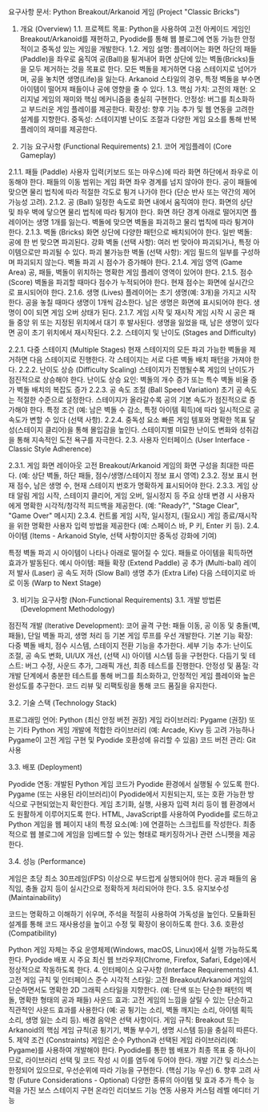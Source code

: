 요구사항 문서: Python Breakout/Arkanoid 게임 (Project "Classic Bricks")

1. 개요 (Overview)
1.1. 프로젝트 목표: Python을 사용하여 고전 아케이드 게임인 Breakout/Arkanoid를 재현하고, Pyodide를 통해 웹 블로그에 연동 가능한 안정적이고 중독성 있는 게임을 개발한다.
1.2. 게임 설명: 플레이어는 화면 하단의 패들(Paddle)을 좌우로 움직여 공(Ball)을 튕겨내어 화면 상단에 있는 벽돌(Bricks)들을 모두 제거하는 것을 목표로 한다. 모든 벽돌을 제거하면 다음 스테이지로 넘어가며, 공을 놓치면 생명(Life)을 잃는다. Arkanoid 스타일의 경우, 특정 벽돌을 부수면 아이템이 떨어져 패들이나 공에 영향을 줄 수 있다.
1.3. 핵심 가치:
고전의 재현: 오리지널 게임의 재미와 핵심 메커니즘을 충실히 구현한다.
안정성: 버그를 최소화하고 부드러운 게임 플레이를 제공한다.
확장성: 향후 기능 추가 및 웹 연동을 고려한 설계를 지향한다.
중독성: 스테이지별 난이도 조절과 다양한 게임 요소를 통해 반복 플레이의 재미를 제공한다.

2. 기능 요구사항 (Functional Requirements)
2.1. 코어 게임플레이 (Core Gameplay)

2.1.1. 패들 (Paddle)
사용자 입력(키보드 또는 마우스)에 따라 화면 하단에서 좌우로 이동해야 한다.
패들의 이동 범위는 게임 화면 좌우 경계를 넘지 않아야 한다.
공이 패들에 맞으면 물리 법칙에 따라 적절한 각도로 튕겨 나가야 한다 (단순 반사 또는 약간의 제어 가능성 고려).
2.1.2. 공 (Ball)
일정한 속도로 화면 내에서 움직여야 한다.
화면의 상단 및 좌우 벽에 닿으면 물리 법칙에 따라 튕겨야 한다.
화면 하단 경계 아래로 떨어지면 플레이어는 생명 1개를 잃는다.
벽돌에 맞으면 벽돌을 파괴하고 물리 법칙에 따라 튕겨야 한다.
2.1.3. 벽돌 (Bricks)
화면 상단에 다양한 패턴으로 배치되어야 한다.
일반 벽돌: 공에 한 번 맞으면 파괴된다.
강화 벽돌 (선택 사항): 여러 번 맞아야 파괴되거나, 특정 아이템으로만 파괴될 수 있다.
파괴 불가능한 벽돌 (선택 사항): 게임 필드의 일부를 구성하며 파괴되지 않는다.
벽돌 파괴 시 점수가 증가해야 한다.
2.1.4. 게임 영역 (Game Area)
공, 패들, 벽돌이 위치하는 명확한 게임 플레이 영역이 있어야 한다.
2.1.5. 점수 (Score)
벽돌을 파괴할 때마다 점수가 누적되어야 한다.
현재 점수는 화면에 실시간으로 표시되어야 한다.
2.1.6. 생명 (Lives)
플레이어는 초기 생명(예: 3개)을 가지고 시작한다.
공을 놓칠 때마다 생명이 1개씩 감소한다.
남은 생명은 화면에 표시되어야 한다.
생명이 0이 되면 게임 오버 상태가 된다.
2.1.7. 게임 시작 및 재시작
게임 시작 시 공은 패들 중앙 위 또는 지정된 위치에서 대기 후 발사된다.
생명을 잃었을 때, 남은 생명이 있다면 공이 초기 위치에서 재시작된다.
2.2. 스테이지 및 난이도 (Stages and Difficulty)

2.2.1. 다중 스테이지 (Multiple Stages)
현재 스테이지의 모든 파괴 가능한 벽돌을 제거하면 다음 스테이지로 진행한다.
각 스테이지는 서로 다른 벽돌 배치 패턴을 가져야 한다.
2.2.2. 난이도 상승 (Difficulty Scaling)
스테이지가 진행될수록 게임의 난이도가 점진적으로 상승해야 한다.
난이도 상승 요인:
벽돌의 개수 증가 또는 특수 벽돌 비율 증가
벽돌 배치의 복잡도 증가
2.2.3. 공 속도 조절 (Ball Speed Variation)
초기 공 속도는 적절한 수준으로 설정한다.
스테이지가 올라갈수록 공의 기본 속도가 점진적으로 증가해야 한다.
특정 조건 (예: 남은 벽돌 수 감소, 특정 아이템 획득)에 따라 일시적으로 공 속도가 변할 수 있다 (선택 사항).
2.2.4. 중독성 요소
빠른 게임 템포와 명확한 목표 달성(스테이지 클리어)을 통해 몰입감을 높인다.
스테이지별 미묘한 난이도 변화와 성취감을 통해 지속적인 도전 욕구를 자극한다.
2.3. 사용자 인터페이스 (User Interface - Classic Style Adherence)

2.3.1. 게임 화면 레이아웃
고전 Breakout/Arkanoid 게임의 화면 구성을 최대한 따른다. (예: 상단 벽돌, 하단 패들, 점수/생명/스테이지 정보 표시 영역)
2.3.2. 정보 표시
현재 점수, 남은 생명 수, 현재 스테이지 번호가 명확하게 표시되어야 한다.
2.3.3. 게임 상태 알림
게임 시작, 스테이지 클리어, 게임 오버, 일시정지 등 주요 상태 변경 시 사용자에게 명확한 시각적/청각적 피드백을 제공한다. (예: "Ready?", "Stage Clear", "Game Over" 메시지)
2.3.4. 컨트롤
게임 시작, 일시정지, (필요시) 게임 종료/재시작을 위한 명확한 사용자 입력 방법을 제공한다 (예: 스페이스 바, P 키, Enter 키 등).
2.4. 아이템 (Items - Arkanoid Style, 선택 사항이지만 중독성 강화에 기여)

특정 벽돌 파괴 시 아이템이 나타나 아래로 떨어질 수 있다.
패들로 아이템을 획득하면 효과가 발동된다.
예시 아이템:
패들 확장 (Extend Paddle)
공 추가 (Multi-ball)
레이저 발사 (Laser)
공 속도 저하 (Slow Ball)
생명 추가 (Extra Life)
다음 스테이지로 바로 이동 (Warp to Next Stage)


3. 비기능 요구사항 (Non-Functional Requirements)
3.1. 개발 방법론 (Development Methodology)

점진적 개발 (Iterative Development):
코어 골격 구현: 패들 이동, 공 이동 및 충돌(벽, 패들), 단일 벽돌 파괴, 생명 처리 등 기본 게임 루프를 우선 개발한다.
기본 기능 확장: 다중 벽돌 배치, 점수 시스템, 스테이지 전환 기능을 추가한다.
세부 기능 추가: 난이도 조절, 공 속도 변화, UI/UX 개선, (선택 시) 아이템 시스템 등을 구현한다.
다듬기 및 테스트: 버그 수정, 사운드 추가, 그래픽 개선, 최종 테스트를 진행한다.
안정성 및 품질: 각 개발 단계에서 충분한 테스트를 통해 버그를 최소화하고, 안정적인 게임 플레이와 높은 완성도를 추구한다. 코드 리뷰 및 리팩토링을 통해 코드 품질을 유지한다.


3.2. 기술 스택 (Technology Stack)

프로그래밍 언어: Python (최신 안정 버전 권장)
게임 라이브러리: Pygame (권장) 또는 기타 Python 게임 개발에 적합한 라이브러리 (예: Arcade, Kivy 등 고려 가능하나 Pygame이 고전 게임 구현 및 Pyodide 호환성에 유리할 수 있음)
코드 버전 관리: Git 사용


3.3. 배포 (Deployment)

Pyodide 연동:
개발된 Python 게임 코드가 Pyodide 환경에서 실행될 수 있도록 한다.
Pygame (또는 사용된 라이브러리)이 Pyodide에서 지원되는지, 또는 호환 가능한 방식으로 구현되었는지 확인한다.
게임 초기화, 실행, 사용자 입력 처리 등이 웹 환경에서도 원활하게 이루어지도록 한다.
HTML, JavaScript를 사용하여 Pyodide를 로드하고 Python 게임을 웹 페이지 내의 특정 요소(예: <canvas>)에 연결하는 스크립트를 작성한다.
최종적으로 웹 블로그에 게임을 임베드할 수 있는 형태로 패키징하거나 관련 스니펫을 제공한다.

3.4. 성능 (Performance)

게임은 초당 최소 30프레임(FPS) 이상으로 부드럽게 실행되어야 한다.
공과 패들의 움직임, 충돌 감지 등이 실시간으로 정확하게 처리되어야 한다.
3.5. 유지보수성 (Maintainability)

코드는 명확하고 이해하기 쉬우며, 주석을 적절히 사용하여 가독성을 높인다.
모듈화된 설계를 통해 코드 재사용성을 높이고 수정 및 확장이 용이하도록 한다.
3.6. 호환성 (Compatibility)

Python 게임 자체는 주요 운영체제(Windows, macOS, Linux)에서 실행 가능하도록 한다.
Pyodide 배포 시 주요 최신 웹 브라우저(Chrome, Firefox, Safari, Edge)에서 정상적으로 작동하도록 한다.
4. 인터페이스 요구사항 (Interface Requirements)
4.1. 고전 게임 규칙 및 인터페이스 준수
시각적 스타일: 고전 Breakout/Arkanoid 게임의 단순하면서도 명확한 2D 그래픽 스타일을 지향한다. (예: 단색 또는 단순한 패턴의 벽돌, 명확한 형태의 공과 패들)
사운드 효과: 고전 게임의 느낌을 살릴 수 있는 단순하고 직관적인 사운드 효과를 사용한다 (예: 공 튕기는 소리, 벽돌 깨지는 소리, 아이템 획득 소리, 생명 잃는 소리 등). 배경 음악은 선택 사항이다.
게임 규칙: Breakout 또는 Arkanoid의 핵심 게임 규칙(공 튕기기, 벽돌 부수기, 생명 시스템 등)을 충실히 따른다.
5. 제약 조건 (Constraints)
게임은 순수 Python과 선택된 게임 라이브러리(예: Pygame)를 사용하여 개발해야 한다.
Pyodide를 통한 웹 배포가 최종 목표 중 하나이므로, 라이브러리 선택 및 코드 작성 시 이를 염두에 두어야 한다.
개발 기간 및 리소스는 한정되어 있으므로, 우선순위에 따라 기능을 구현한다. (핵심 기능 우선)
6. 향후 고려 사항 (Future Considerations - Optional)
다양한 종류의 아이템 및 효과 추가
특수 능력을 가진 보스 스테이지 구현
온라인 리더보드 기능 연동
사용자 커스텀 레벨 에디터 기능